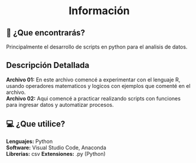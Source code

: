 <h1 align="center">Información</h1>
<h2>🤔 ¿Que encontrarás?</h2>
Principalmente el desarrollo de scripts en python para el analisis de datos.

<h2>Descripción Detallada</h2>

**Archivo 01:** En este archivo comencé a experimentar con el lenguaje R, usando operadores matematicos y logicos con ejemplos que comenté en el archivo.   
**Archivo 02:** Aqui comencé a practicar realizando scripts con funciones para ingresar datos y automatizar procesos.    

<h2>💻 ¿Que utilice?</h2>

**Lenguajes:** Python  
**Software:** Visual Studio Code, Anaconda  
**Librerias:** csv
**Extensiones:** .py (Python)